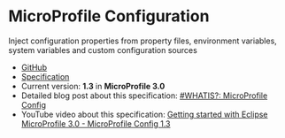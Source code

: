# MicroProfile Configuration

Inject configuration properties from property files, environment variables, system variables and custom configuration sources

* [GitHub](https://github.com/eclipse/microprofile-config)
* [Specification](https://github.com/eclipse/microprofile-config/releases/download/1.3/microprofile-config-spec-1.3.pdf)
* Current version: **1.3** in **MicroProfile 3.0**
* Detailed blog post about this specification: [#WHATIS?: MicroProfile Config](https://rieckpil.de/whatis-eclipse-microprofile-config/)
* YouTube video about this specification: [Getting started with Eclipse MicroProfile 3.0 - MicroProfile Config 1.3](https://www.youtube.com/watch?v=0h3QceSBBiY)